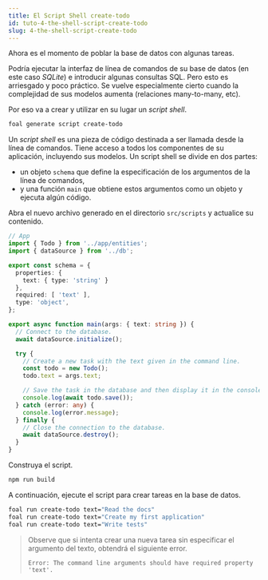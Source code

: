 ```yaml
---
title: El Script Shell create-todo
id: tuto-4-the-shell-script-create-todo
slug: 4-the-shell-script-create-todo
---
```


Ahora es el momento de poblar la base de datos con algunas tareas.

Podría ejecutar la interfaz de línea de comandos de su base de datos (en este caso *SQLite*) e introducir algunas consultas SQL. Pero esto es arriesgado y poco práctico. Se vuelve especialmente cierto cuando la complejidad de sus modelos aumenta (relaciones many-to-many, etc).

Por eso va a crear y utilizar en su lugar un *script shell*.

```sh
foal generate script create-todo
```

Un *script shell* es una pieza de código destinada a ser llamada desde la línea de comandos. Tiene acceso a todos los componentes de su aplicación, incluyendo sus modelos. Un script shell se divide en dos partes:

- un objeto `schema` que define la especificación de los argumentos de la línea de comandos,
- y una función `main` que obtiene estos argumentos como un objeto y ejecuta algún código.

Abra el nuevo archivo generado en el directorio `src/scripts` y actualice su contenido.

```typescript
// App
import { Todo } from '../app/entities';
import { dataSource } from '../db';

export const schema = {
  properties: {
    text: { type: 'string' }
  },
  required: [ 'text' ],
  type: 'object',
};

export async function main(args: { text: string }) {
  // Connect to the database.
  await dataSource.initialize();

  try {
    // Create a new task with the text given in the command line.
    const todo = new Todo();
    todo.text = args.text;

    // Save the task in the database and then display it in the console.
    console.log(await todo.save());
  } catch (error: any) {
    console.log(error.message);
  } finally {
    // Close the connection to the database.
    await dataSource.destroy();
  }
}

```

Construya el script.

```sh
npm run build
```

A continuación, ejecute el script para crear tareas en la base de datos.

```sh
foal run create-todo text="Read the docs"
foal run create-todo text="Create my first application"
foal run create-todo text="Write tests"
```

> Observe que si intenta crear una nueva tarea sin especificar el argumento del texto, obtendrá el siguiente error.
>
> `Error: The command line arguments should have required property 'text'.`
